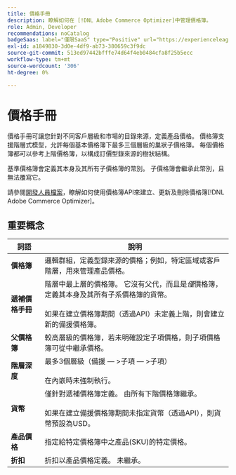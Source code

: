 ```yaml
---
title: 價格手冊
description: 瞭解如何在 [!DNL Adobe Commerce Optimizer]中管理價格簿。
role: Admin, Developer
recommendations: noCatalog
badgeSaas: label="僅限SaaS" type="Positive" url="https://experienceleague.adobe.com/en/docs/commerce/user-guides/product-solutions" tooltip="僅適用於Adobe Commerce as a Cloud Service和Adobe Commerce Optimizer專案(Adobe管理的SaaS基礎結構)。"
exl-id: a1849830-3d0e-4df9-ab73-380659c3f9dc
source-git-commit: 513ed97442bfffe74d64f4eb0484cfa8f25b5ecc
workflow-type: tm+mt
source-wordcount: '306'
ht-degree: 0%

---
```


# 價格手冊

價格手冊可讓您針對不同客戶層級和市場的目錄來源，定義產品價格。 價格簿支援階層式模型，允許每個基本價格簿下最多三個層級的巢狀子價格簿。 每個價格簿都可以參考上階價格簿，以構成訂價型錄來源的樹狀結構。

基準價格簿會定義其本身及其所有子價格簿的幣別。 子價格簿會繼承此幣別，且無法覆寫它。

請參閱[開發人員檔案](https://developer.adobe.com/commerce/services/reference/rest/)，瞭解如何使用價格簿API來建立、更新及刪除價格簿[!DNL Adobe Commerce Optimizer]。

## 重要概念

| 詞語 | 說明 |
|------|-------------|
| **價格簿** | 邏輯群組，定義型錄來源的價格；例如，特定區域或客戶階層，用來管理產品價格。 |
| **遞補價格手冊** | 階層中最上層的價格簿。 它沒有父代，而且是&#x200B;*僅*&#x200B;價格簿，定義其本身及其所有子系價格簿的貨幣。<br/><br/>如果在建立價格簿期間（透過API）未定義上階，則會建立新的備援價格簿。 |
| **父價格簿** | 較高層級的價格簿，若未明確設定子項價格，則子項價格簿可從中繼承價格。 |
| **階層深度** | 最多3個層級（備援 — >子項 — >子項）<br/><br/>在內嵌時未強制執行。 |
| **貨幣** | 僅針對遞補價格簿定義。 由所有下階價格簿繼承。<br/><br/>如果在建立備援價格簿期間未指定貨幣（透過API），則貨幣預設為USD。 |
| **產品價格** | 指定給特定價格簿中之產品(SKU)的特定價格。 |
| **折扣** | 折扣以產品價格定義。 未繼承。 |
